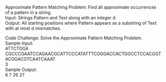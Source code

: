 Approximate Pattern Matching Problem: Find all approximate occurrences of a pattern in a string.<br>
    Input: Strings Pattern and Text along with an integer d.<br>
    Output: All starting positions where Pattern appears as a substring of Text with at most d mismatches.<br>

Code Challenge: Solve the Approximate Pattern Matching Problem.<br>
Sample Input:<br>
    ATTCTGGA<br>
    CGCCCGAATCCAGAACGCATTCCCATATTTCGGGACCACTGGCCTCCACGGTACGGACGTCAATCAAAT<br>
    3<br>
Sample Output:<br>
    6 7 26 27  